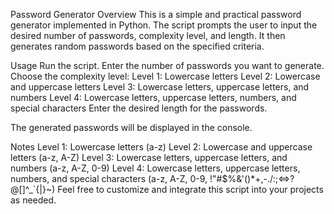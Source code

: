 Password Generator
Overview
This is a simple and practical password generator implemented in Python. The script prompts the user to input the desired number of passwords, complexity level, and length. It then generates random passwords based on the specified criteria.

Usage
Run the script.
Enter the number of passwords you want to generate.
Choose the complexity level:
Level 1: Lowercase letters
Level 2: Lowercase and uppercase letters
Level 3: Lowercase letters, uppercase letters, and numbers
Level 4: Lowercase letters, uppercase letters, numbers, and special characters
Enter the desired length for the passwords.

The generated passwords will be displayed in the console.

Notes
Level 1: Lowercase letters (a-z)
Level 2: Lowercase and uppercase letters (a-z, A-Z)
Level 3: Lowercase letters, uppercase letters, and numbers (a-z, A-Z, 0-9)
Level 4: Lowercase letters, uppercase letters, numbers, and special characters (a-z, A-Z, 0-9, !"#$%&'()*+,-./:;<=>?@[]^_`{|}~)
Feel free to customize and integrate this script into your projects as needed.
